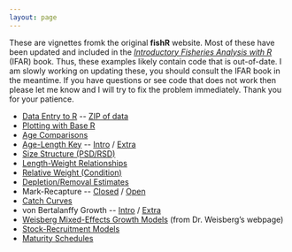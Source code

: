 ```yaml
---
layout: page
---
```


These are vignettes fromk the original **fishR** website.  Most of these have been updated and included in the [*Introductory Fisheries Analysis with R*](http://derekogle.com/IFAR/) (IFAR) book.  Thus, these examples likely contain code that is out-of-date.  I am slowly working on updating these, you should consult the IFAR book in the meantime.  If you have questions or see code that does not work then please let me know and I will try to fix the problem immediately.  Thank you for your patience.

* [Data Entry to R](oldFishRVignettes/DataEntry.pdf) -- [ZIP of data](oldFishRVignettes/DataEntry.zip)
* [Plotting with Base R](oldFishRVignettes/BasePlotting.pdf)
* [Age Comparisons](oldFishRVignettes/AgeComparisons.pdf)
* [Age-Length Key](oldFishRVignettes/AgeLengthKey.pdf) -- [Intro](oldFishRVignettes/Backcalculation.pdf) / [Extra](oldFishRVignettes/BackcalculationExtra.pdf)
* [Size Structure (PSD/RSD)](oldFishRVignettes/SizeStructure.pdf)
* [Length-Weight Relationships](oldFishRVignettes/LengthWeight.pdf)
* [Relative Weight (Condition)](oldFishRVignettes/RelativeWeight.pdf)
* [Depletion/Removal Estimates](oldFishRVignettes/Depletion.pdf)
* Mark-Recapture -- [Closed](oldFishRVignettes/MRClosed.pdf) / [Open](oldFishRVignettes/MROpen.pdf)
* [Catch Curves](oldFishRVignettes/CatchCurve.pdf)
* von Bertalanffy Growth -- [Intro](oldFishRVignettes/VonBertalanffy.pdf) /  [Extra](oldFishRVignettes/VonBertalanffyExtra.pdf)
* [Weisberg Mixed-Effects Growth Models](http://users.stat.umn.edu/~sandy/courses/8053/handouts/fishgrowth.pdf) (from Dr. Weisberg’s webpage)
* [Stock-Recruitment Models](oldFishRVignettes/StockRecruit.pdf)
* [Maturity Schedules](oldFishRVignettes/Maturity.pdf)
